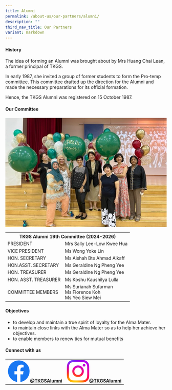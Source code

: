 ```yaml
---
title: Alumni
permalink: /about-us/our-partners/alumni/
description: ""
third_nav_title: Our Partners
variant: markdown
---
```

<h4><strong>History</strong></h4>
<p>The idea of forming an Alumni was brought about by Mrs Huang Chai Lean, a former principal of TKGS.</p>
<p>In early 1987, she invited a group of former students to form the Pro-temp committee. This committee drafted up the direction for the Alumni and made the necessary preparations for its official formation.</p>
<p>Hence, the TKGS Alumni was registered on 15 October 1987.</p>
<h4><strong>Our Committee</strong></h4>
<img src="/images/About_us/Our_partners/2023_alumni_photo.jpg">
<table>
<tbody>
<tr>
<th style="text-align: center;" colspan="2">TKGS Alumni 19th Committee (2024-2026)</th>
</tr>
	
<tr>
<td>PRESIDENT</td>
<td>Mrs Sally Lee-Low Kwee Hua</td>
</tr>
<tr>
<td>VICE PRESIDENT</td>
<td>Ms Wong Yoke Lin</td>
</tr>
<tr>
<td>HON. SECRETARY</td>
<td>Ms Aishah Bte Ahmad Alkaff</td>
</tr>
<tr>
<td>HON.ASST. SECRETARY</td>
<td>Ms Geraldine Ng Pheng Yee</td>
</tr>
<tr>
<td>HON. TREASURER</td>
<td>Ms Geraldine Ng Pheng Yee</td>
</tr>
<tr>
<td>HON. ASST. TREASURER</td>
<td>Ms Koshu Kaushilya Lulla</td>
</tr>
<tr>
<td>COMMITTEE MEMBERS</td>
<td>
<div>Ms Surianah Sufarman</div>
<div>Ms Florence Koh</div>
<div>Ms Yeo Siew Mei</div>
</td>
</tr>
</tbody>
</table>
<h4><strong>Objectives</strong></h4>
<ul>
<li>to develop and maintain a true spirit of loyalty for the Alma Mater.</li>
<li>to maintain close links with the Alma Mater so as to help her achieve her objectives.</li>
<li>to enable members to renew ties for mutual benefits</li>
</ul>
<h4><strong>Connect with us</strong></h4>
<table>
	<tbody>
		<tr>
			<td style="text-align: center"><b><a href="https://www.facebook.com/profile.php?id=100057374841835"><img style="width: 70px;" src="/images/Standard/FB_icon.png">@TKGSAlumni</a></b>
			</td>
			<td style="text-align: center"><b>
		<a href="https://www.instagram.com/tkgs.alumni/?igshid=YmMyMTA2M2Y%3D"><img style="width: 70px;" src="/images/Standard/IG_icon.png">@TKGSAlumni</a></b>
			</td>
		</tr>
	</tbody>
	</table>